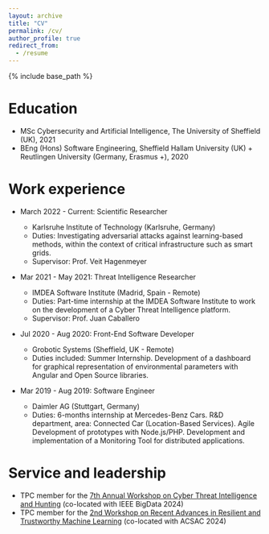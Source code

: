 ```yaml
---
layout: archive
title: "CV"
permalink: /cv/
author_profile: true
redirect_from:
  - /resume
---
```


{% include base_path %}

Education
======
* MSc Cybersecurity and Artificial Intelligence, The University of Sheffield (UK), 2021
* BEng (Hons) Software Engineering, Sheffield Hallam University (UK) + Reutlingen University (Germany, Erasmus +), 2020

Work experience
======
* March 2022 - Current: Scientific Researcher
  * Karlsruhe Institute of Technology (Karlsruhe, Germany)
  * Duties: Investigating adversarial attacks against learning-based methods, within the context of critical infrastructure such as smart grids.
  * Supervisor: Prof. Veit Hagenmeyer

* Mar 2021 - May 2021: Threat Intelligence Researcher
  * IMDEA Software Institute (Madrid, Spain - Remote)
  * Duties: Part-time internship at the IMDEA Software Institute to work on the development of a Cyber Threat Intelligence platform.
  * Supervisor: Prof. Juan Caballero

* Jul 2020 - Aug 2020: Front-End Software Developer
  * Grobotic Systems (Sheffield, UK - Remote)
  * Duties included: Summer Internship. Development of a dashboard for graphical representation of environmental parameters with Angular and Open Source libraries.
 
* Mar 2019 - Aug 2019: Software Engineer
  * Daimler AG (Stuttgart, Germany)
  * Duties: 6-months internship at Mercedes-Benz Cars. R&D department, area: Connected Car (Location-Based Services). Agile Development of prototypes with Node.js/PHP.
Development and implementation of a Monitoring Tool for distributed applications.
  
  
Service and leadership
======
* TPC member for the [7th Annual Workshop on Cyber Threat Intelligence and Hunting](https://cyberhunt2024.cyberhunt.no/) (co-located with IEEE BigData 2024)
* TPC member for the [2nd Workshop on Recent Advances in Resilient and Trustworthy Machine Learning](https://artman-workshop.gitlab.io/) (co-located with ACSAC 2024)
